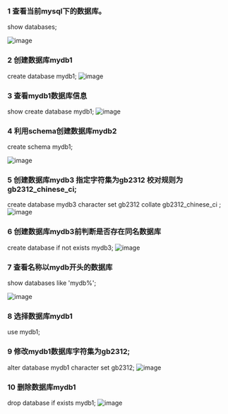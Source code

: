 ### 1 查看当前mysql下的数据库。

 show databases;
 
 ![image](https://raw.githubusercontent.com/wiki/AlexBruceLu/Linux/showdatabases.png)

### 2 创建数据库mydb1

 create database mydb1;
 ![image](https://raw.githubusercontent.com/wiki/AlexBruceLu/Linux/createdatabase.png)

### 3 查看mydb1数据库信息

 show create database mydb1; 
 ![image](https://raw.githubusercontent.com/wiki/AlexBruceLu/Linux/showmydb1.png)

### 4 利用schema创建数据库mydb2

 create schema mydb1;
 
 ![image](https://raw.githubusercontent.com/wiki/AlexBruceLu/Linux/schema.png)

### 5 创建数据库mydb3 指定字符集为gb2312  校对规则为 gb2312_chinese_ci;

 create database mydb3 character set gb2312 collate gb2312_chinese_ci ;
 ![image](https://raw.githubusercontent.com/wiki/AlexBruceLu/Linux/char.png)

### 6 创建数据库mydb3前判断是否存在同名数据库

 create database if not exists mydb3;
 ![image](https://raw.githubusercontent.com/wiki/AlexBruceLu/Linux/6.png)

### 7 查看名称以mydb开头的数据库

 show databases like 'mydb%';
 
 ![image](https://raw.githubusercontent.com/wiki/AlexBruceLu/Linux/7.png)

### 8 选择数据库mydb1

 use mydb1;

### 9 修改mydb1数据库字符集为gb2312;

 alter database mydb1 character set gb2312;
 ![image](https://raw.githubusercontent.com/wiki/AlexBruceLu/Linux/89.png)

### 10 删除数据库mydb1

 drop database if exists mydb1;
 ![image](https://raw.githubusercontent.com/wiki/AlexBruceLu/Linux/10.png)


